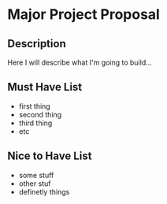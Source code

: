 # Major Project Proposal

## Description

Here I will describe what I'm going to build...

## Must Have List

- first thing
- second thing
- third thing
- etc

## Nice to Have List

- some stuff
- other stuf
- definetly things

